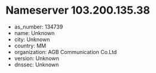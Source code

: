 # Nameserver 103.200.135.38

* as_number: 134739
* name: Unknown
* city: Unknown
* country: MM
* organization: AGB Communication Co.Ltd
* version: Unknown
* dnssec: Unknown
